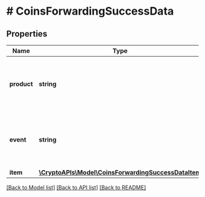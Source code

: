 # # CoinsForwardingSuccessData

## Properties

Name | Type | Description | Notes
------------ | ------------- | ------------- | -------------
**product** | **string** | Represents the Crypto APIs 2.0 product which sends the callback. |
**event** | **string** | Defines the specific event, for which a callback subscription is set. |
**item** | [**\CryptoAPIs\Model\CoinsForwardingSuccessDataItem**](CoinsForwardingSuccessDataItem.md) |  |

[[Back to Model list]](../../README.md#models) [[Back to API list]](../../README.md#endpoints) [[Back to README]](../../README.md)
